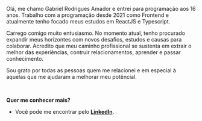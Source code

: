 Olá, me chamo Gabriel Rodrigues Amador e entrei para programação aos 16 anos. Trabalho com a programação desde 2021 como Frontend e atualmente tenho focado meus estudos em ReactJS e Typescript.

Carrego comigo muito entusiasmo. No momento atual, tenho procurado expandir meus horizontes com novos desafios, estudos e causas para colaborar. Acredito que meu caminho profissional se sustenta em extrair o melhor das experiências, contruir relacionamentos, aprender e passar conhecimento. 

Sou grato por todas as pessoas quem me relacionei e em especial à aquelas que me ajudaram a melhorar meu potêncial.

<br />

**Quer me conhecer mais?**  

- Você pode me encontrar pelo **[LinkedIn](https://www.linkedin.com/in/gabriel-rodrigues-amador/)**.

<br />
